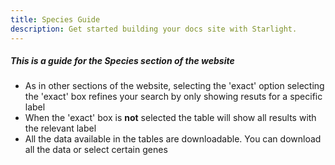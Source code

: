 ```yaml
---
title: Species Guide
description: Get started building your docs site with Starlight.
---
```


<!DOCTYPE html>
<html>
<head>

<h5>This is a guide for the Species section of the website</h5>

</head>

<ul>
<li>As in other sections of the website, selecting the 'exact' option selecting the 'exact' box refines your search by only showing resuts for a specific label</li>
<li>When the 'exact' box is <b>not</b> selected the table will show all results with the relevant label</li>
<li>All the data available in the tables are downloadable. You can download all the data or select certain genes</li>
</ul>

</html>